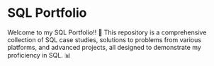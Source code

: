 # SQL Portfolio

Welcome to my SQL Portfolio!! 🚀
This repository is a comprehensive collection of SQL case studies, solutions to problems from various platforms, and advanced projects, all designed to demonstrate my proficiency in SQL. 📊


